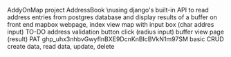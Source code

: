 AddyOnMap project
AddressBook
\nusing django's built-in API to read address entries from postgres database and display results of a buffer on front end mapbox webpage,
index view map with input box (char addres input)
TO-DO address validation
button click (radius input)
buffer view page (result)
PAT 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
basic CRUD
create data, read data, update, delete

